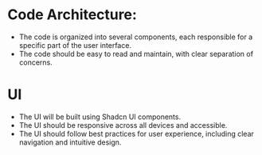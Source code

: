 # Code Architecture:
- The code is organized into several components, each responsible for a specific part of the user interface.
- The code should be easy to read and maintain, with clear separation of concerns.

# UI
- The UI will be built using Shadcn UI components.
- The UI should be responsive across all devices and accessible.
- The UI should follow best practices for user experience, including clear navigation and intuitive design.
